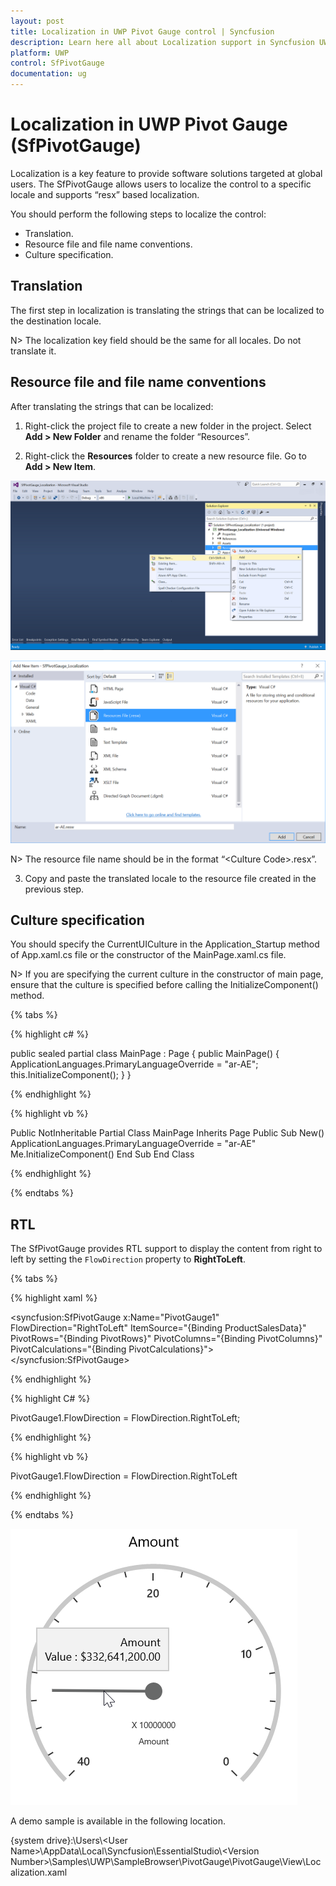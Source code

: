 ```yaml
---
layout: post
title: Localization in UWP Pivot Gauge control | Syncfusion
description: Learn here all about Localization support in Syncfusion UWP Pivot Gauge (SfPivotGauge) control and more.
platform: UWP
control: SfPivotGauge
documentation: ug
---
```


# Localization in UWP Pivot Gauge (SfPivotGauge)

Localization is a key feature to provide software solutions targeted at global users. The SfPivotGauge allows users to localize the control to a specific locale and supports “resx” based localization.

You should perform the following steps to localize the control:

* Translation.
* Resource file and file name conventions.
* Culture specification.

## Translation

The first step in localization is translating the strings that can be localized to the destination locale.

N> The localization key field should be the same for all locales. Do not translate it.

## Resource file and file name conventions

After translating the strings that can be localized:

1. Right-click the project file to create a new folder in the project. Select **Add > New Folder** and rename the folder “Resources”.

2. Right-click the **Resources** folder to create a new resource file. Go to **Add > New Item**.

![Localization-step1](Localization_images/Localization-step1.png)

![Localization-step2](Localization_images/Localization-step2.png)

N> The resource file name should be in the format “&lt;Culture Code&gt;.resx”.

3. Copy and paste the translated locale to the resource file created in the previous step.

## Culture specification

You should specify the CurrentUICulture in the Application_Startup method of App.xaml.cs file or the constructor of the MainPage.xaml.cs file.

N> If you are specifying the current culture in the constructor of main page, ensure that the culture is specified before calling the InitializeComponent() method.

{% tabs %}

{% highlight c# %}

public sealed partial class MainPage : Page
{
    public MainPage()
    {
        ApplicationLanguages.PrimaryLanguageOverride = "ar-AE";
        this.InitializeComponent();
    }
}

{% endhighlight %}

{% highlight vb %}

Public NotInheritable Partial Class MainPage
    Inherits Page
    Public Sub New()
        ApplicationLanguages.PrimaryLanguageOverride = "ar-AE"
        Me.InitializeComponent()
    End Sub
End Class

{% endhighlight %}

{% endtabs %}

## RTL

The SfPivotGauge provides RTL support to display the content from right to left by setting the `FlowDirection` property to **RightToLeft**.

{% tabs %}

{% highlight xaml %}

<syncfusion:SfPivotGauge x:Name="PivotGauge1" FlowDirection="RightToLeft"
                         ItemSource="{Binding ProductSalesData}" PivotRows="{Binding PivotRows}"
                         PivotColumns="{Binding PivotColumns}" PivotCalculations="{Binding PivotCalculations}">
</syncfusion:SfPivotGauge>

{% endhighlight %}

{% highlight C# %}

PivotGauge1.FlowDirection = FlowDirection.RightToLeft;

{% endhighlight %}

{% highlight vb %}

PivotGauge1.FlowDirection = FlowDirection.RightToLeft

{% endhighlight %}

{% endtabs %}

![Localization-RTL](Localization_images/Localization-RTL.png)

A demo sample is available in the following location.

{system drive}:\Users\\&lt;User Name&gt;\AppData\Local\Syncfusion\EssentialStudio\\&lt;Version Number&gt;\Samples\UWP\SampleBrowser\PivotGauge\PivotGauge\View\Localization.xaml
